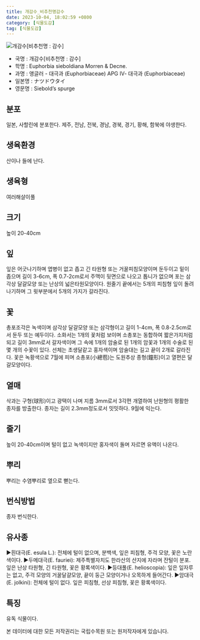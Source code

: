 ```yaml
---
title: 개감수_비추천명감수
date: 2023-10-04, 18:02:59 +0800
category: [식물도감]
tag: [식물도감]
---
```




![개감수[비추천명 : 감수]](http://www.nature.go.kr/fileUpload/plants/basic/Euphorbiaceae/Euphorbia/2015/2015_1_th2.jpg)
- 국명 : 개감수[비추천명 : 감수]
- 학명 : Euphorbia sieboldiana Morren & Decne.
- 과명 : 앵글러 - 대극과 (Euphorbiaceae) APG Ⅳ- 대극과 (Euphorbiaceae)
- 일본명 : ナツドウタイ
- 영문명 : Siebold’s spurge


## 분포
일본, 사할린에 분포한다.제주, 전남, 전북, 경남, 경북, 경기, 황해, 함북에 야생한다.
## 생육환경
산이나 들에 난다.
## 생육형
여러해살이풀
## 크기
높이 20-40cm
## 잎
잎은 어긋나기하며 엽병이 없고 좁고 긴 타원형 또는 거꿀피침모양이며 둔두이고 밑이 좁으며 길이 3-6cm, 폭 0.7-2cm로서 주맥이 뒷면으로 나오고 톱니가 없으며 포는 삼각상 달걀모양 또는 난상의 넓은타원모양이다. 원줄기 끝에서는 5개의 피침형 잎이 돌려나기하며 그 윗부분에서 5개의 가지가 갈라진다.
## 꽃
총포조각은 녹색이며 삼각상 달걀모양 또는 삼각형이고 길이 1-4cm, 폭 0.8-2.5cm로서 둔두 또는 예두이다. 소화서는 1개의 꽃처럼 보이며 소총포는 동합하여 짧은가지처럼 되고 길이 3mm로서 갈자색이며 그 속에 1개의 암술로 된 1개의 암꽃과 1개의 수술로 된 몇 개의 수꽃이 있다. 선체는 초생달같고 홍자색이며 암술대는 길고 끝이 2개로 갈라진다. 꽃은 녹황색으로 7월에 피며 소총포(小總苞)는 도원추상 종형(鐘形)이고 열편은 달걀모양이다.
## 열매
삭과는 구형(球形)이고 광택이 나며 지름 3mm로서 3각편 개열하여 난원형의 평활한 종자를 방출한다. 종자는 길이 2.3mm정도로서 밋밋하다. 9월에 익는다. 
## 줄기
높이 20-40cm이며 털이 없고 녹색이지만 홍자색이 돌며 자르면 유액이 나온다.
## 뿌리
뿌리는 수염뿌리로 옆으로 뻗는다.
## 번식방법
종자 번식한다.
## 유사종
▶흰대극(E. esula L.): 전체에 털이 없으며, 분백색, 잎은 피침형, 주걱 모양, 꽃은 노란색이다.▶두메대극(E. fauriei): 제주특별자치도 한라산의 산지에 자라며 잔털이 분포. 잎은 난상 타원형, 긴 타원형, 꽃은 황록색이다.▶등대풀(E. helioscopia): 잎은 잎자루는 없고, 주걱 모양의 거꿀달걀모양, 끝이 둥근 모양이거나 오목하게 들어간다.▶암대극(E. jolkini): 전체에 털이 없다. 잎은 피침형, 선상 피침형, 꽃은 황록색이다.
## 특징
유독 식물이다.






본 데이터에 대한 모든 저작권리는 국립수목원 또는 원저작자에게 있습니다.
